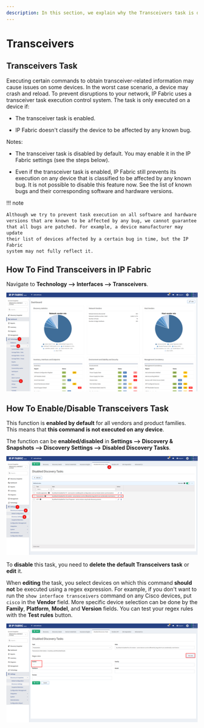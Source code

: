 ```yaml
---
description: In this section, we explain why the Transceivers task is disabled by default, how to enable it, and where to find the Transceivers technology table.
---
```


# Transceivers

## Transceivers Task

Executing certain commands to obtain transceiver-related information may cause
issues on some devices. In the worst case scenario, a device may crash and
reload. To prevent disruptions to your network, IP Fabric uses a transceiver
task execution control system. The task is only executed on a device if:

- The transceiver task is enabled.

- IP Fabric doesn't classify the device to be affected by any known bug.

Notes:

- The transceiver task is disabled by default. You may enable it in the IP Fabric
  settings (see the steps below).

- Even if the transceiver task is enabled, IP Fabric still prevents its
  execution on any device that is classified to be affected by any
  known bug. It is not possible to disable this feature now. See the
  list of known bugs and their corresponding software and hardware
  versions.

!!! note

    Although we try to prevent task execution on all software and hardware
    versions that are known to be affected by any bug, we cannot guarantee
    that all bugs are patched. For example, a device manufacturer may update
    their list of devices affected by a certain bug in time, but the IP Fabric
    system may not fully reflect it.

## How To Find Transceivers in IP Fabric

Navigate to **Technology --> Interfaces --> Transceivers**.

![Transceivers in the menu](transceivers_list.png)

## How To Enable/Disable Transceivers Task

This function is **enabled by default** for all vendors and product
families. This means that **this command is not executed on any
device**.

The function can be **enabled/disabled** in **Settings --> Discovery & Snapshots
--> Discovery Settings --> Disabled Discovery Tasks**.

![Transceivers task](transceivers_tasks.png)

To **disable** this task, you need to **delete the default Transceivers
task** or **edit** it.

When **editing** the task, you select devices on which this command **should
not** be executed using a regex expression. For example, if you
don't want to run the `show interface transceivers` command on any Cisco
devices, put `cisco` in the **Vendor** field. More specific device selection
can be done by the **Family**, **Platform**, **Model**, and **Version** fields.
You can test your regex rules with the **Test rules** button.

![Edit Transceivers task](transceivers_tasks_edit.png)
